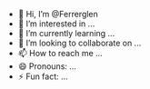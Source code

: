 - 👋 Hi, I’m @Ferrerglen
- 👀 I’m interested in ...
- 🌱 I’m currently learning ...
- 💞️ I’m looking to collaborate on ...
- 📫 How to reach me ...
- 😄 Pronouns: ...
- ⚡ Fun fact: ...

<!---
Ferrerglen/Ferrerglen is a ✨ special ✨ repository because its `README.md` (this file) appears on your GitHub profile.
You can click the Preview link to take a look at your changes.
--->
